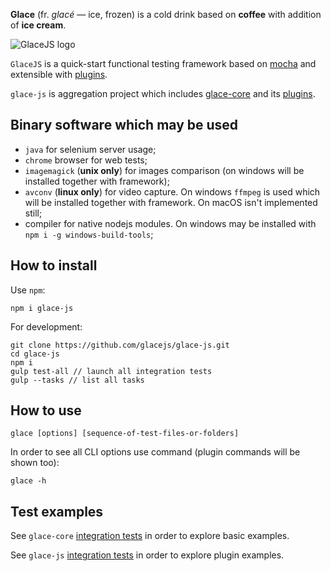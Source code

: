 **Glace** (fr. *glacé* — ice, frozen) is a cold drink based on **coffee** with addition of **ice cream**.

![GlaceJS logo](glace.png)

`GlaceJS` is a quick-start functional testing framework based on [mocha](http://mochajs.org/) and extensible with [plugins](https://github.com/glacejs).

`glace-js` is aggregation project which includes [glace-core](https://glacejs.github.io/glace-core) and its [plugins](https://github.com/glacejs).

## Binary software which may be used

- `java` for selenium server usage;
- `chrome` browser for web tests;
- `imagemagick` (**unix only**) for images comparison (on windows will be installed together with framework);
- `avconv` (**linux only**) for video capture. On windows `ffmpeg` is used which will be installed together with framework. On macOS isn't implemented still;
- compiler for native nodejs modules. On windows may be installed with `npm i -g windows-build-tools`;

## How to install

Use `npm`:

```
npm i glace-js
```

For development:

```
git clone https://github.com/glacejs/glace-js.git
cd glace-js
npm i
gulp test-all // launch all integration tests
gulp --tasks // list all tasks
```

## How to use

```
glace [options] [sequence-of-test-files-or-folders]
```

In order to see all CLI options use command (plugin commands will be shown too):

```
glace -h
```

## Test examples

See `glace-core` [integration tests](https://github.com/glacejs/glace-core/tree/master/tests/integration) in order to explore basic examples.

See `glace-js` [integration tests](https://github.com/glacejs/glace-js/tree/master/tests/integration) in order to explore plugin examples.
